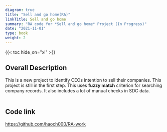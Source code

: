 ```yaml
---
diagram: true
title: "Sell and go home(RA)"
linkTitle: Sell and go home
summary: "RA code for *Sell and go home* Project (In Progress)"
date: "2021-11-01"
type: book
weight: 2
---
```

{{< toc hide_on="xl" >}}
## Overall Description
This is a new project to identify CEOs intention to sell their companies. 
This project is still in the first step. This uses **fuzzy match** criterion for searching company records. It also includes a lot of manual checks in SDC data.
<br></br>
## Code link

<u>https://github.com/haoch000/RA-work</u>
<br></br>




